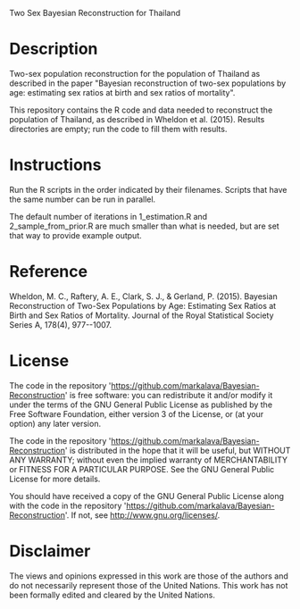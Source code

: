 Two Sex Bayesian Reconstruction for Thailand

# Description #

Two-sex population reconstruction for the population of Thailand as described in the paper "Bayesian reconstruction of two-sex populations by age: estimating sex ratios at birth and sex ratios of mortality".

This repository contains the R code and data needed to reconstruct the population of Thailand, as described in Wheldon et al. (2015). Results directories are empty; run the code to fill them with results. 

# Instructions #

Run the R scripts in the order indicated by their filenames. Scripts that have the same number can be run in parallel. 

The default number of iterations in 1_estimation.R and 2_sample_from_prior.R are much smaller than what is needed, but are set that way to provide example output.  

# Reference #

Wheldon, M. C., Raftery, A. E., Clark, S. J., & Gerland, P. (2015). Bayesian Reconstruction of Two-Sex Populations by Age: Estimating Sex Ratios at Birth and Sex Ratios of Mortality. Journal of the Royal Statistical Society Series A, 178(4), 977--1007.


# License #

The code in the repository 'https://github.com/markalava/Bayesian-Reconstruction' is free software: you can redistribute it and/or modify it under the terms of the GNU General Public License as published by the Free Software Foundation, either version 3 of the License, or (at your option) any later version. 

The code in the repository 'https://github.com/markalava/Bayesian-Reconstruction' is distributed in the hope that it will be useful, but WITHOUT ANY WARRANTY; without even the implied warranty of MERCHANTABILITY or FITNESS FOR A PARTICULAR PURPOSE.  See the GNU General Public License for more details. 

You should have received a copy of the GNU General Public License along with the code in the repository 'https://github.com/markalava/Bayesian-Reconstruction'. If not, see <http://www.gnu.org/licenses/>.


# Disclaimer #

The views and opinions expressed in this work are those of the authors and do not necessarily represent those of the United Nations. This work has not been formally edited and cleared by the United Nations.


